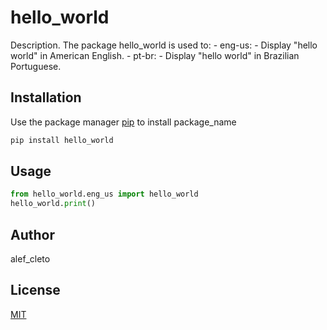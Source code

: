 # hello_world

Description. 
The package hello_world is used to:
	- eng-us:
		- Display "hello world" in American English.
	- pt-br:
		- Display "hello world" in Brazilian Portuguese.
## Installation

Use the package manager [pip](https://pip.pypa.io/en/stable/) to install package_name

```bash
pip install hello_world
```

## Usage

```python
from hello_world.eng_us import hello_world
hello_world.print()
```

## Author
alef_cleto

## License
[MIT](https://choosealicense.com/licenses/mit/)